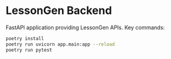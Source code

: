 # LessonGen Backend

FastAPI application providing LessonGen APIs. Key commands:

```bash
poetry install
poetry run uvicorn app.main:app --reload
poetry run pytest
```
